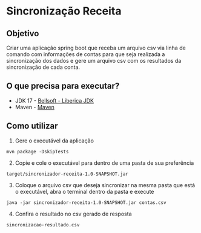 # Sincronização Receita

## Objetivo

Criar uma aplicação spring boot que receba um arquivo csv via linha de comando com informações de contas para que seja realizada a 
sincronização dos dados e gere um arquivo csv com os resultados da sincronização de cada conta.

## O que precisa para executar?

- JDK 17 - [Bellsoft - Liberica JDK](https://bell-sw.com/pages/downloads/#/java-17-lts)
- Maven - [Maven](https://maven.apache.org/download.cgi)

## Como utilizar

1. Gere o executável da aplicação
````
mvn package -DskipTests
````

2. Copie e cole o executável para dentro de uma pasta de sua preferência 

````
target/sincronizador-receita-1.0-SNAPSHOT.jar
````
3. Coloque o arquivo csv que deseja sincronizar na mesma pasta que está o executável, 
abra o terminal dentro da pasta e execute

````
java -jar sincronizador-receita-1.0-SNAPSHOT.jar contas.csv
````
4. Confira o resultado no csv gerado de resposta

````
sincronizacao-resultado.csv
````